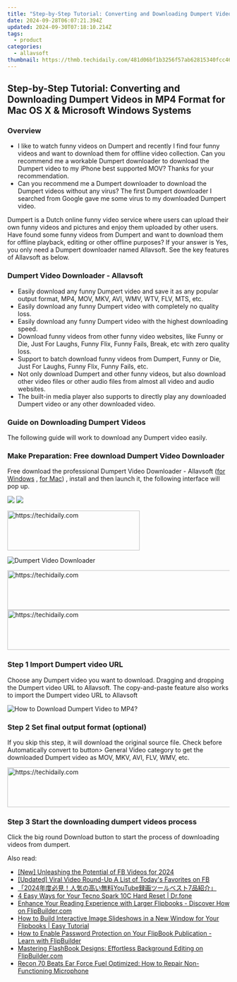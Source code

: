 ```yaml
---
title: "Step-by-Step Tutorial: Converting and Downloading Dumpert Videos in MP4 Format for Mac OS X & Microsoft Windows Systems"
date: 2024-09-28T06:07:21.394Z
updated: 2024-09-30T07:18:10.214Z
tags:
  - product
categories:
  - allavsoft
thumbnail: https://thmb.techidaily.com/481d06bf1b3256f57ab62815340fcc460dfe18ec5f4531d4ca28b88dc8e90d86.jpg
---
```


## Step-by-Step Tutorial: Converting and Downloading Dumpert Videos in MP4 Format for Mac OS X & Microsoft Windows Systems

### Overview

* I like to watch funny videos on Dumpert and recently I find four funny videos and want to download them for offline video collection. Can you recommend me a workable Dumpert downloader to download the Dumpert video to my iPhone best supported MOV? Thanks for your recommendation.
* Can you recommend me a Dumpert downloader to download the Dumpert videos without any virus? The first Dumpert downloader I searched from Google gave me some virus to my downloaded Dumpert video.

Dumpert is a Dutch online funny video service where users can upload their own funny videos and pictures and enjoy them uploaded by other users. Have found some funny videos from Dumpert and want to download them for offline playback, editing or other offline purposes? If your answer is Yes, you only need a Dumpert downloader named Allavsoft. See the key features of Allavsoft as below.

### Dumpert Video Downloader - Allavsoft

* Easily download any funny Dumpert video and save it as any popular output format, MP4, MOV, MKV, AVI, WMV, WTV, FLV, MTS, etc.
* Easily download any funny Dumpert video with completely no quality loss.
* Easily download any funny Dumpert video with the highest downloading speed.
* Download funny videos from other funny video websites, like Funny or Die, Just For Laughs, Funny Flix, Funny Fails, Break, etc with zero quality loss.
* Support to batch download funny videos from Dumpert, Funny or Die, Just For Laughs, Funny Flix, Funny Fails, etc.
* Not only download Dumpert and other funny videos, but also download other video files or other audio files from almost all video and audio websites.
* The built-in media player also supports to directly play any downloaded Dumpert video or any other downloaded video.

### Guide on Downloading Dumpert Videos

The following guide will work to download any Dumpert video easily.

### Make Preparation: Free download Dumpert Video Downloader

Free download the professional Dumpert Video Downloader - Allavsoft ([for Windows](https://tools.techidaily.com/allavsoft/products/) , [for Mac](https://tools.techidaily.com/allavsoft/products/)) , install and then launch it, the following interface will pop up.

[![](https://www.allavsoft.com/how-to/../images/how-to/free-download-win.jpg)](https://tools.techidaily.com/allavsoft/products/) [![](https://www.allavsoft.com/how-to/../images/how-to/free-download-mac.jpg)](https://tools.techidaily.com/allavsoft/products/)

<!-- affiliate ads begin -->
<a href="https://aligracehair.sjv.io/c/5597632/1959759/19272" target="_top" id="1959759">
  <img src="//a.impactradius-go.com/display-ad/19272-1959759" border="0" alt="https://techidaily.com" width="300" height="90"/>
</a>
<img height="0" width="0" src="https://aligracehair.sjv.io/i/5597632/1959759/19272" style="position:absolute;visibility:hidden;" border="0" />
<!-- affiliate ads end -->

![Dumpert Video Downloader](https://www.allavsoft.com/how-to/../images/allavsoft/screen-shot-600.jpg)

<!-- affiliate ads begin -->
<a href="https://appsumo.8odi.net/c/5597632/2144277/7443" target="_top" id="2144277">
  <img src="//a.impactradius-go.com/display-ad/7443-2144277" border="0" alt="https://techidaily.com" width="600" height="90"/>
</a>
<img height="0" width="0" src="https://appsumo.8odi.net/i/5597632/2144277/7443" style="position:absolute;visibility:hidden;" border="0" />
<!-- affiliate ads end -->

<!-- affiliate ads begin -->
<a href="https://aligracehair.sjv.io/c/5597632/2027181/19272" target="_top" id="2027181">
  <img src="//a.impactradius-go.com/display-ad/19272-2027181" border="0" alt="https://techidaily.com" width="728" height="90"/>
</a>
<img height="0" width="0" src="https://aligracehair.sjv.io/i/5597632/2027181/19272" style="position:absolute;visibility:hidden;" border="0" />
<!-- affiliate ads end -->

### Step 1 Import Dumpert video URL

Choose any Dumpert video you want to download. Dragging and dropping the Dumpert video URL to Allavsoft. The copy-and-paste feature also works to import the Dumpert video URL to Allavsoft

![How to Download Dumpert Video to MP4?](https://www.allavsoft.com/how-to/../images/how-to/download-rtmp-video/download-rtmp-video.jpg)

### Step 2 Set final output format (optional)

If you skip this step, it will download the original source file. Check before Automatically convert to button> General Video category to get the downloaded Dumpert video as MOV, MKV, AVI, FLV, WMV, etc.

<!-- affiliate ads begin -->
<a href="https://aligracehair.sjv.io/c/5597632/1885932/19272" target="_top" id="1885932">
  <img src="//a.impactradius-go.com/display-ad/19272-1885932" border="0" alt="https://techidaily.com" width="728" height="90"/>
</a>
<img height="0" width="0" src="https://aligracehair.sjv.io/i/5597632/1885932/19272" style="position:absolute;visibility:hidden;" border="0" />
<!-- affiliate ads end -->

### Step 3 Start the downloading dumpert videos process

Click the big round Download button to start the process of downloading videos from dumpert.

<ins class="adsbygoogle"
     style="display:block"
     data-ad-format="autorelaxed"
     data-ad-client="ca-pub-7571918770474297"
     data-ad-slot="1223367746"></ins>

<ins class="adsbygoogle"
     style="display:block"
     data-ad-client="ca-pub-7571918770474297"
     data-ad-slot="8358498916"
     data-ad-format="auto"
     data-full-width-responsive="true"></ins>

<span class="atpl-alsoreadstyle">Also read:</span>
<div><ul>
<li><a href="https://facebook-clips.techidaily.com/new-unleashing-the-potential-of-fb-videos-for-2024/"><u>[New] Unleashing the Potential of FB Videos for 2024</u></a></li>
<li><a href="https://facebook-video-recording.techidaily.com/updated-viral-video-round-up-a-list-of-todays-favorites-on-fb/"><u>[Updated] Viral Video Round-Up A List of Today's Favorites on FB</u></a></li>
<li><a href="https://tech-haven.techidaily.com/2024youtube7/"><u>「2024年度必見！人気の高い無料YouTube録画ツールベスト7品紹介」</u></a></li>
<li><a href="https://phone-solutions.techidaily.com/4-easy-ways-for-your-tecno-spark-10c-hard-reset-drfone-by-drfone-reset-android-reset-android/"><u>4 Easy Ways for Your Tecno Spark 10C Hard Reset | Dr.fone</u></a></li>
<li><a href="https://fox-tips.techidaily.com/enhance-your-reading-experience-with-larger-flipbooks-discover-how-on-flipbuildercom/"><u>Enhance Your Reading Experience with Larger Flipbooks - Discover How on FlipBuilder.com</u></a></li>
<li><a href="https://fox-tips.techidaily.com/how-to-build-interactive-image-slideshows-in-a-new-window-for-your-flipbooks-easy-tutorial/"><u>How to Build Interactive Image Slideshows in a New Window for Your Flipbooks | Easy Tutorial</u></a></li>
<li><a href="https://fox-tips.techidaily.com/how-to-enable-password-protection-on-your-flipbook-publication-learn-with-flipbuilder/"><u>How to Enable Password Protection on Your FlipBook Publication - Learn with FlipBuilder</u></a></li>
<li><a href="https://fox-tips.techidaily.com/mastering-flashbook-designs-effortless-background-editing-on-flipbuildercom/"><u>Mastering FlashBook Designs: Effortless Background Editing on FlipBuilder.com</u></a></li>
<li><a href="https://sound-issues.techidaily.com/recon-70-beats-ear-force-fuel-optimized-how-to-repair-non-functioning-microphone/"><u>Recon 70 Beats Ear Force Fuel Optimized: How to Repair Non-Functioning Microphone</u></a></li>
</ul></div>

